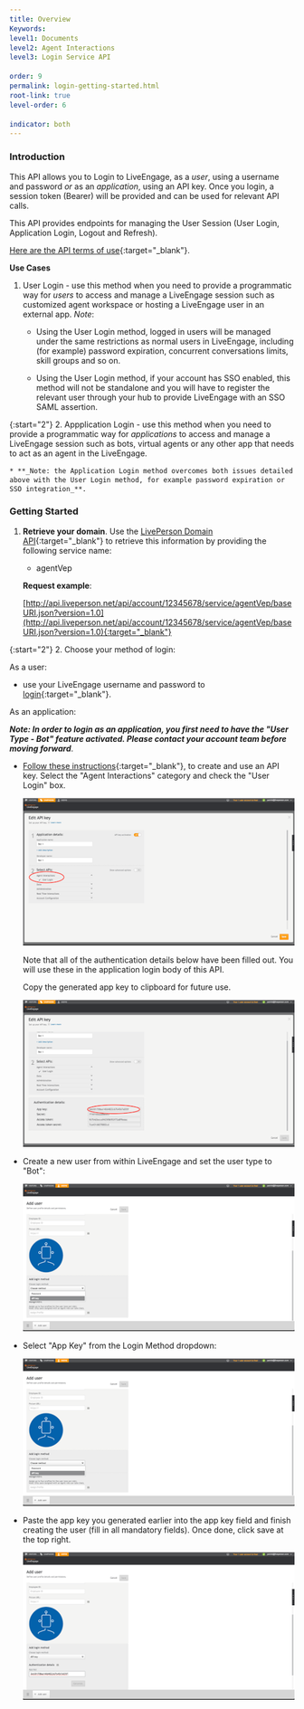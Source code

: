 ```yaml
---
title: Overview
Keywords:
level1: Documents
level2: Agent Interactions
level3: Login Service API

order: 9
permalink: login-getting-started.html
root-link: true
level-order: 6

indicator: both
---
```

### Introduction

This API allows you to Login to LiveEngage, as a *user*, using a username and password _or_ as an *application*, using an API key. Once you login, a session token (Bearer) will be provided and can be used for relevant API calls.

This API provides endpoints for managing the User Session (User Login, Application Login, Logout and Refresh).

[Here are the API terms of use](https://www.liveperson.com/policies/apitou){:target="_blank"}.

**Use Cases**

1. User Login - use this method when you need to provide a programmatic way for _users_ to access and manage a LiveEngage session such as customized agent workspace or hosting a LiveEngage user in an external app. _Note_:

    * Using the User Login method, logged in users will be managed under the same restrictions as normal users in LiveEngage, including (for example) password expiration, concurrent conversations limits, skill groups and so on.

    * Using the User Login method, if your account has SSO enabled, this method will not be standalone and you will have to register the relevant user through your hub to provide LiveEngage with an SSO SAML assertion.

{:start="2"}
2. Appplication Login - use this method when you need to provide a programmatic way for _applications_ to access and manage a LiveEngage session such as bots, virtual agents or any other app that needs to act as an agent in the LiveEngage.

    * **_Note: the Application Login method overcomes both issues detailed above with the User Login method, for example password expiration or SSO integration_**.

### Getting Started

1. **Retrieve your domain**. Use the [LivePerson Domain API](agent-domain-domain-api.html){:target="_blank"} to retrieve this information by providing the following service name:

	* agentVep

    **Request example**:

    [http://api.liveperson.net/api/account/12345678/service/agentVep/baseURI.json?version=1.0](http://api.liveperson.net/api/account/12345678/service/agentVep/baseURI.json?version=1.0){:target="_blank"}

{:start="2"}
2. Choose your method of login:

  As a user:

  * use your LiveEngage username and password to [login](/agent-login.html){:target="_blank"}.

  As an application:

  **_Note: In order to login as an application, you first need to have the "User Type - Bot" feature activated. Please contact your account team before moving forward_**.

  * [Follow these instructions](guides-gettingstarted.html){:target="_blank"}, to create and use an API key. Select the "Agent Interactions" category and check the "User Login" box.

      ![APIKeyCreation](img/APIKeyCreation.png)

      Note that all of the authentication details below have been filled out. You will use these in the application login body of this API.

      Copy the generated app key to clipboard for future use.

      ![APIKeyCreation1](img/apikeycreation1.png)

  * Create a new user from within LiveEngage and set the user type to "Bot":

      ![SetBot](img/setbot.png)

  * Select "App Key" from the Login Method dropdown:

      ![LoginMethod](img/loginmethod.png)

  * Paste the app key you generated earlier into the app key field and finish creating the user (fill in all mandatory fields). Once done, click save at the top right.

      ![UserWithKey](img/userwithkey.png)
